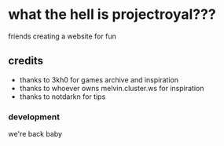 # what the hell is projectroyal???
friends creating a website for fun
## credits
- thanks to 3kh0 for games archive and inspiration
- thanks to whoever owns melvin.cluster.ws for inspiration
- thanks to notdarkn for tips
### development
we're back baby
<print poopoo>
